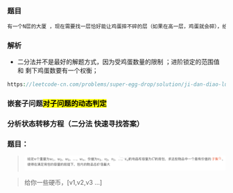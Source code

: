 ### 题目

```php
有一个N层的大厦 ，现在需要找一层恰好能让鸡蛋摔不碎的层（如果在高一层，鸡蛋就会碎），给你的鸡蛋的数目是k个，现在让你求出 能够确保找到这个层数而且消耗的鸡蛋最少，那么请问你这个时候实验的次数是多少？
```



### 解析

* 二分法并不是最好的解题方式，因为受鸡蛋数量的限制 ；进阶锁定的范围值 和 剩下鸡蛋数要有一个权衡；

```php
https://leetcode-cn.com/problems/super-egg-drop/solution/ji-dan-diao-luo-by-leetcode-solution-2/
```

### 嵌套子问题<mark>对子问题的动态判定</mark>

### 分析状态转移方程（二分法 快速寻找答案）









### 题目：

> ![image-20220401112658153](../image/image-20220401112658153.png)





> 给你一些硬币，[v1,v2,v3 ...]





















